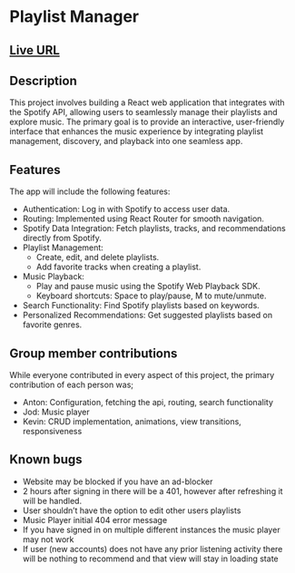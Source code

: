# Playlist Manager

## [Live URL](https://the-playlist-manager.netlify.app/)

## Description

This project involves building a React web application that integrates with the Spotify API, allowing users to seamlessly manage their playlists and explore music. 
The primary goal is to provide an interactive, user-friendly interface that enhances the music experience by integrating playlist management, discovery, and playback into one seamless app.

## Features

The app will include the following features:

- Authentication: Log in with Spotify to access user data.
- Routing: Implemented using React Router for smooth navigation.
- Spotify Data Integration: Fetch playlists, tracks, and recommendations directly from Spotify.
- Playlist Management:
    - Create, edit, and delete playlists.
    - Add favorite tracks when creating a playlist.
- Music Playback:
    - Play and pause music using the Spotify Web Playback SDK.
    - Keyboard shortcuts: Space to play/pause, M to mute/unmute.
- Search Functionality: Find Spotify playlists based on keywords.
- Personalized Recommendations: Get suggested playlists based on favorite genres.

## Group member contributions

While everyone contributed in every aspect of this project, the primary contribution of each person was;

- Anton:
  Configuration, fetching the api, routing, search functionality
- Jod:
  Music player
- Kevin:
  CRUD implementation, animations, view transitions, responsiveness 

## Known bugs

- Website may be blocked if you have an ad-blocker
- 2 hours after signing in there will be a 401, however after refreshing it will be handled.
- User shouldn’t have the option to edit other users playlists
- Music Player initial 404 error message
- If you have signed in on multiple different instances the music player may not work
- If user (new accounts) does not have any prior listening activity there will be nothing to recommend and that view will stay in loading state
